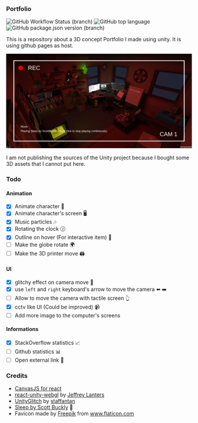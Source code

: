 ### Portfolio

![GitHub Workflow Status (branch)](https://img.shields.io/github/workflow/status/axel7083/Portfolio/Node.js%20CI/master)
![GitHub top language](https://img.shields.io/github/languages/top/axel7083/Portfolio)
![GitHub package.json version (branch)](https://img.shields.io/github/package-json/v/axel7083/Portfolio/master?label=version)

This is a repository about a 3D concept Portfolio I made using unity. It is using github pages as host.

![Demo](https://github.com/axel7083/Portfolio/blob/master/screenshots/demo.PNG)

I am not publishing the sources of the Unity project because I bought some 3D assets that I cannot put here.

### Todo

#### Animation

- [x] Animate character :adult:
- [x] Animate character's screen :desktop_computer:
- [x] Music particles :notes:
- [x] Rotating the clock :clock130:
- [x] Outline on hover (For interactive item) :black_square_button:
- [ ] Make the globe rotate :earth_africa:
- [ ] Make the 3D printer move :printer:

#### UI 

- [x] glitchy effect on camera move :movie_camera:
- [x] use `left` and `right` keyboard's arrow to move the camera :arrow_left: :arrow_right:
- [ ] Allow to move the camera with tactile screen :point_up_2:
- [x] cctv like UI (Could be improved) :video_camera:	
- [ ] Add more image to the computer's screens

#### Informations

- [x] StackOverflow statistics :chart_with_upwards_trend:
- [ ] Github statistics :bar_chart:
- [ ] Open external link :link:

### Credits

- [CanvasJS for react](https://canvasjs.com/react-charts/)
- [react-unity-webgl](https://www.npmjs.com/package/react-unity-webgl) by [Jeffrey Lanters](https://github.com/elraccoone)
- [UnityGlitch](https://github.com/staffantan/unityglitch) by [staffantan](https://github.com/staffantan)
- [Sleep by Scott Buckly](https://www.scottbuckley.com) :musical_keyboard:
- <div>Favicon made by <a href="https://www.flaticon.com/authors/freepik" title="Freepik">Freepik</a> from <a href="https://www.flaticon.com/" title="Flaticon">www.flaticon.com</a></div>




